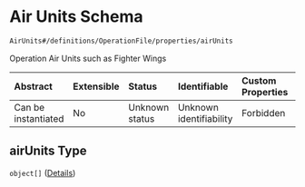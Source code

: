 # Air Units Schema

```txt
AirUnits#/definitions/OperationFile/properties/airUnits
```

Operation Air Units such as Fighter Wings

| Abstract            | Extensible | Status         | Identifiable            | Custom Properties | Additional Properties | Access Restrictions | Defined In                                                        |
| :------------------ | :--------- | :------------- | :---------------------- | :---------------- | :-------------------- | :------------------ | :---------------------------------------------------------------- |
| Can be instantiated | No         | Unknown status | Unknown identifiability | Forbidden         | Allowed               | none                | [models.schema.json\*](models.schema.json "open original schema") |

## airUnits Type

`object[]` ([Details](models-definitions-airunit.md))
